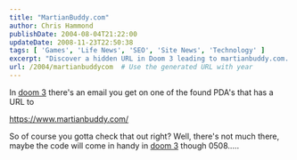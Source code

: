 ```yaml
---
title: "MartianBuddy.com"
author: Chris Hammond
publishDate: 2004-08-04T21:22:00
updateDate: 2008-11-23T22:50:38
tags: [ 'Games', 'Life News', 'SEO', 'Site News', 'Technology' ]
excerpt: "Discover a hidden URL in Doom 3 leading to martianbuddy.com. Could this mysterious code be useful in the game? Uncover the secrets!"
url: /2004/martianbuddycom  # Use the generated URL with year
---
```

<p>In <a href="https://www.chrishammond.com/tabid/54/itemid/44/doom-3-screenshots">doom 3</a> there's an email you get on one of the found PDA's that has a URL to</p> <p><a href="https://www.martianbuddy.com/">https://www.martianbuddy.com/</a></p> <p>So of course you gotta check that out right? Well, there's not much there, maybe the code will come in handy in <a href="https://www.chrishammond.com/tabid/54/itemid/44/doom-3-screenshots">doom 3</a> though 0508.....</p>

